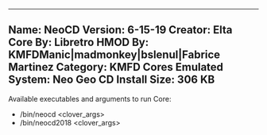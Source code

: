 -----------------------
Name: NeoCD
Version: 6-15-19
Creator: Elta
Core By: Libretro
HMOD By: KMFDManic|madmonkey|bslenul|Fabrice Martinez
Category: KMFD Cores
Emulated System: Neo Geo CD
Install Size: 306 KB
-----------------------
Available executables and arguments to run Core:
- /bin/neocd <rom> <clover_args>
- /bin/neocd2018 <rom> <clover_args>
